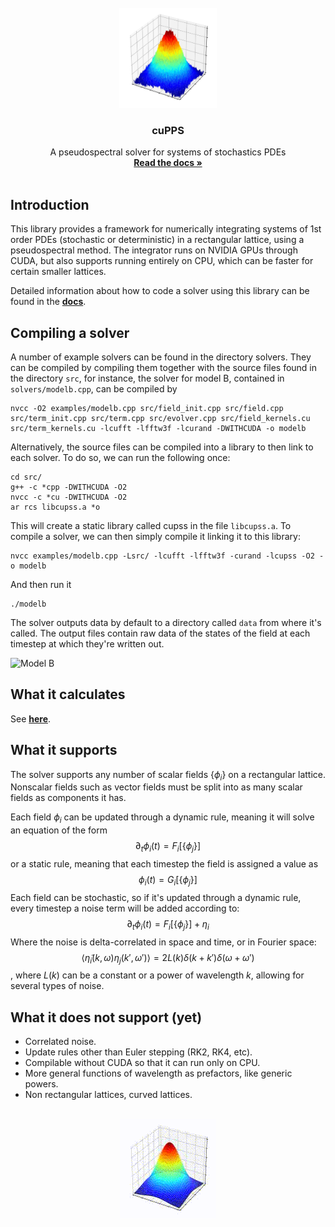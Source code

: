 <br />
<div align="center">
    <img src="img/noisy_gaussian.jpg" width=156 height=160>

  <h3 align="center">cuPPS</h3>

  <p align="center">
    A pseudospectral solver for systems of stochastics PDEs
    <br />
    <a href=""><strong>Read the docs »</strong></a>
    <br />
    <br />
  </p>
</div>

## Introduction

This library provides a framework for numerically integrating systems of 1st order PDEs (stochastic or deterministic) in a rectangular lattice, using a pseudospectral method. The integrator runs on NVIDIA GPUs through CUDA, but also supports running entirely on CPU, which can be faster for certain smaller lattices.

Detailed information about how to code a solver using this library can be found in the <a href=""><strong>docs</strong></a>.

## Compiling a solver
A number of example solvers can be found in the directory solvers. They can be compiled by compiling them together with the source files found in the directory `src`, for instance, the solver for model B, contained in `solvers/modelb.cpp`, can be compiled by

```
nvcc -O2 examples/modelb.cpp src/field_init.cpp src/field.cpp src/term_init.cpp src/term.cpp src/evolver.cpp src/field_kernels.cu src/term_kernels.cu -lcufft -lfftw3f -lcurand -DWITHCUDA -o modelb
```

Alternatively, the source files can be compiled into a library to then link to each solver. To do so, we can run the following once:
```
cd src/
g++ -c *cpp -DWITHCUDA -O2
nvcc -c *cu -DWITHCUDA -O2
ar rcs libcupss.a *o
```

This will create a static library called cupss in the file `libcupss.a`. To compile a solver, we can then simply compile it linking it to this library:
```
nvcc examples/modelb.cpp -Lsrc/ -lcufft -lfftw3f -curand -lcupss -O2 -o modelb
```

And then run it
```
./modelb
```
The solver outputs data by default to a directory called `data` from where it's called. The output files contain raw data of the states of the field at each timestep at which they're written out.

<img src="img/modelb.gif" alt="Model B">

## What it calculates
See <a href=""><strong>here</strong></a>.

## What it supports
The solver supports any number of scalar fields $\lbrace\phi_i\rbrace$ on a rectangular lattice. Nonscalar fields such as vector fields must be split into as many scalar fields as components it has.

Each field $\phi_i$ can be updated through a dynamic rule, meaning it will solve an equation of the form
$$\partial_t\phi_i(t) = F_i[\lbrace\phi_j\rbrace]$$
or a static rule, meaning that each timestep the field is assigned a value as
$$\phi_i(t) = G_i[\lbrace\phi_j\rbrace]$$
Each field can be stochastic, so if it's updated through a dynamic rule, every timestep a noise term will be added according to:
$$\partial_t\phi_i(t) = F_i[\lbrace\phi_j\rbrace] + \eta_i$$
Where the noise is delta-correlated in space and time, or in Fourier space:
$$\langle\tilde\eta_i(k,\omega)\eta_j(k',\omega')\rangle = 2L(k)\delta(k+k')\delta(\omega+\omega')$$,
where $L(k)$ can be a constant or a power of wavelength $k$, allowing for several types of noise.

## What it does not support (yet)

 - Correlated noise.
 - Update rules other than Euler stepping (RK2, RK4, etc).
 - Compilable without CUDA so that it can run only on CPU.
 - More general functions of wavelength as prefactors, like generic powers.
 - Non rectangular lattices, curved lattices.

<br />
<div align="center">
    <img src="img/diffusion.gif">
</div>
